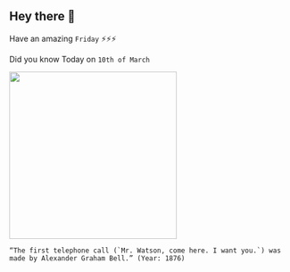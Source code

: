 ## Hey there 👋
Have an amazing `Friday` ⚡⚡⚡

Did you know Today on `10th of March`
 
 [<img src="https://www.americaslibrary.gov/assets/jb/recon/jb_recon_telephone_1_m.jpg" width="300" />](https://www.americaslibrary.gov/jb/recon/jb_recon_telephone_1.html#:~:text=They%20were%20spoken%20by%20Alexander,What%20would%20you%20have%20said%3F) 
 ```
“The first telephone call (`Mr. Watson, come here. I want you.`) was made by Alexander Graham Bell.” (Year: 1876)
```

